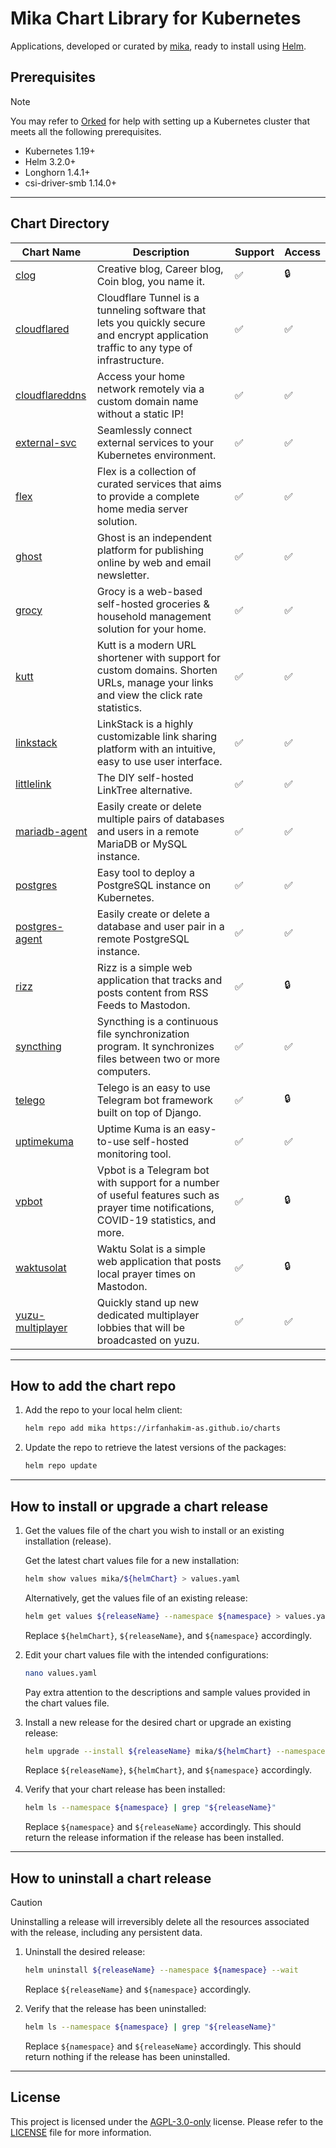 # Mika Chart Library for Kubernetes

Applications, developed or curated by [mika](https://github.com/irfanhakim-as), ready to install using [Helm](https://helm.sh).

## Prerequisites

> [!NOTE]  
> You may refer to [Orked](https://github.com/irfanhakim-as/orked) for help with setting up a Kubernetes cluster that meets all the following prerequisites.

- Kubernetes 1.19+
- Helm 3.2.0+
- Longhorn 1.4.1+
- csi-driver-smb 1.14.0+

---

## Chart Directory

| Chart Name | Description | Support | Access |
| ---------- | ----------- | ------- | ------ |
| [clog](mika/clog) | Creative blog, Career blog, Coin blog, you name it. | ✅ | 🔒 |
| [cloudflared](mika/cloudflared) | Cloudflare Tunnel is a tunneling software that lets you quickly secure and encrypt application traffic to any type of infrastructure. | ✅ | ✅ |
| [cloudflareddns](mika/cloudflareddns) | Access your home network remotely via a custom domain name without a static IP! | ✅ | ✅ |
| [external-svc](mika/external-svc) | Seamlessly connect external services to your Kubernetes environment. | ✅ | ✅ |
| [flex](mika/flex) | Flex is a collection of curated services that aims to provide a complete home media server solution. | ✅ | ✅ |
| [ghost](mika/ghost) | Ghost is an independent platform for publishing online by web and email newsletter. | ✅ | ✅ |
| [grocy](mika/grocy) | Grocy is a web-based self-hosted groceries & household management solution for your home. | ✅ | ✅ |
| [kutt](mika/kutt) | Kutt is a modern URL shortener with support for custom domains. Shorten URLs, manage your links and view the click rate statistics. | ✅ | ✅ |
| [linkstack](mika/linkstack) | LinkStack is a highly customizable link sharing platform with an intuitive, easy to use user interface. | ✅ | ✅ |
| [littlelink](mika/littlelink) | The DIY self-hosted LinkTree alternative. | ✅ | ✅ |
| [mariadb-agent](mika/mariadb-agent) | Easily create or delete multiple pairs of databases and users in a remote MariaDB or MySQL instance. | ✅ | ✅ |
| [postgres](mika/postgres) | Easy tool to deploy a PostgreSQL instance on Kubernetes. | ✅ | ✅ |
| [postgres-agent](mika/postgres-agent) | Easily create or delete a database and user pair in a remote PostgreSQL instance. | ✅ | ✅ |
| [rizz](mika/rizz) | Rizz is a simple web application that tracks and posts content from RSS Feeds to Mastodon. | ✅ | 🔒 |
| [syncthing](mika/syncthing) | Syncthing is a continuous file synchronization program. It synchronizes files between two or more computers. | ✅ | ✅ |
| [telego](mika/telego) | Telego is an easy to use Telegram bot framework built on top of Django. | ✅ | 🔒 |
| [uptimekuma](mika/uptimekuma) | Uptime Kuma is an easy-to-use self-hosted monitoring tool. | ✅ | ✅ |
| [vpbot](mika/vpbot) | Vpbot is a Telegram bot with support for a number of useful features such as prayer time notifications, COVID-19 statistics, and more. | ✅ | 🔒 |
| [waktusolat](mika/waktusolat) | Waktu Solat is a simple web application that posts local prayer times on Mastodon. | ✅ | 🔒 |
| [yuzu-multiplayer](mika/yuzu-multiplayer) | Quickly stand up new dedicated multiplayer lobbies that will be broadcasted on yuzu. | ✅ | ✅ |

---

## How to add the chart repo

1. Add the repo to your local helm client:

    ```sh
    helm repo add mika https://irfanhakim-as.github.io/charts
    ```

2. Update the repo to retrieve the latest versions of the packages:

    ```sh
    helm repo update
    ```

---

## How to install or upgrade a chart release

1. Get the values file of the chart you wish to install or an existing installation (release).

    Get the latest chart values file for a new installation:

    ```sh
    helm show values mika/${helmChart} > values.yaml
    ```

    Alternatively, get the values file of an existing release:

    ```sh
    helm get values ${releaseName} --namespace ${namespace} > values.yaml
    ```

    Replace `${helmChart}`, `${releaseName}`, and `${namespace}` accordingly.

2. Edit your chart values file with the intended configurations:

    ```sh
    nano values.yaml
    ```

    Pay extra attention to the descriptions and sample values provided in the chart values file.

3. Install a new release for the desired chart or upgrade an existing release:

    ```sh
    helm upgrade --install ${releaseName} mika/${helmChart} --namespace ${namespace} --create-namespace --values values.yaml --wait
    ```

    Replace `${releaseName}`, `${helmChart}`, and `${namespace}` accordingly.

4. Verify that your chart release has been installed:

    ```sh
    helm ls --namespace ${namespace} | grep "${releaseName}"
    ```

    Replace `${namespace}` and `${releaseName}` accordingly. This should return the release information if the release has been installed.

---

## How to uninstall a chart release

> [!CAUTION]  
> Uninstalling a release will irreversibly delete all the resources associated with the release, including any persistent data.

1. Uninstall the desired release:

    ```sh
    helm uninstall ${releaseName} --namespace ${namespace} --wait
    ```

    Replace `${releaseName}` and `${namespace}` accordingly.

2. Verify that the release has been uninstalled:

    ```sh
    helm ls --namespace ${namespace} | grep "${releaseName}"
    ```

    Replace `${namespace}` and `${releaseName}` accordingly. This should return nothing if the release has been uninstalled.

---

## License

This project is licensed under the [AGPL-3.0-only](https://choosealicense.com/licenses/agpl-3.0) license. Please refer to the [LICENSE](LICENSE) file for more information.

